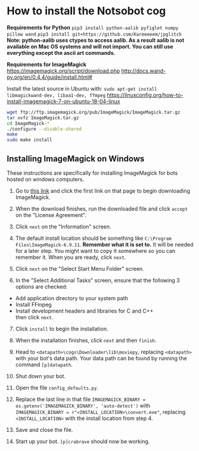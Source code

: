 # How to install the Notsobot cog
**Requirements for Python**
`pip3 install python-aalib pyfiglet numpy pillow wand`
`pip3 install git+https://github.com/Kareeeeem/jpglitch`
**Note: python-aalib uses ctypes to access aalib. As a result aalib is not available on Mac OS systems and will not import. You can still use everything except the ascii art commands.**


**Requirements for ImageMagick**
https://imagemagick.org/script/download.php
http://docs.wand-py.org/en/0.4.4/guide/install.html#

Install the latest source in Ubuntu with:
`sudo apt-get install libmagickwand-dev, libaa1-dev, ffmpeg`
https://linuxconfig.org/how-to-install-imagemagick-7-on-ubuntu-18-04-linux


```bash
wget ftp://ftp.imagemagick.org/pub/ImageMagick/ImageMagick.tar.gz
tar xvfz ImageMagick.tar.gz
cd ImageMagick-*
./configure --disable-shared
make
sudo make install
```

## Installing ImageMagick on Windows
These instructions are specifically for installing ImageMagick for bots hosted on windows computers. 

1. Go to [this link](http://www.imagemagick.org/download/binaries/) and click the first link on that page to begin downloading ImageMagick.

2. When the download finishes, run the downloaded file and click `accept` on the "License Agreement".

3. Click `next` on the "Information" screen.

4. The default install location should be something like `C:\Program Files\ImageMagick-6.9.11`. **Remember what it is set to.** It will be needed for a later step. You might want to copy it somewhere so you can remember it. When you are ready, click `next`.

5. Click `next` on the "Select Start Menu Folder" screen.

6. In the "Select Additional Tasks" screen, ensure that the following 3 options are checked:  
- Add application directory to your system path  
- Install FFmpeg  
- Install development headers and libraries for C and C++  
then click `next`.

7. Click `install` to begin the installation.

8. When the installation finishes, click `next` and then `finish`.

9. Head to `<datapath>\cogs\Downloader\lib\moviepy`, replacing `<datapath>` with your bot's data path. Your data path can be found by running the command `[p]datapath`.

10. Shut down your bot.

11. Open the file `config_defaults.py`.

12. Replace the last line in that file `IMAGEMAGICK_BINARY = os.getenv('IMAGEMAGICK_BINARY', 'auto-detect')` with `IMAGEMAGICK_BINARY = r"<INSTALL_LOCATION>\convert.exe"`, replacing `<INSTALL_LOCATION>` with the install location from step 4.

13. Save and close the file.

14. Start up your bot. `[p]crabrave` should now be working.
